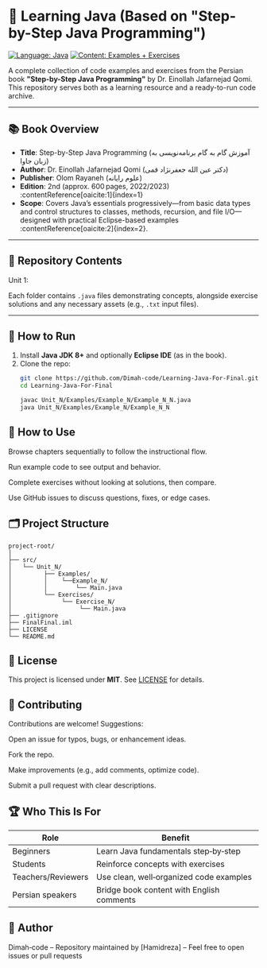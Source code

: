 # 📘 Learning Java (Based on "Step-by-Step Java Programming")



[![Language: Java](https://img.shields.io/badge/Language-Java-red.svg?style=flat)](https://github.com/Dimah-code/Learning-Java-For-Final)
[![Content: Examples + Exercises](https://img.shields.io/badge/Includes-Examples_%26_Exercises-blue.svg?style=flat)]()

A complete collection of code examples and exercises from the Persian book **"Step-by-Step Java Programming"** by Dr. Einollah Jafarnejad Qomi. This repository serves both as a learning resource and a ready-to-run code archive.

---

## 📚 Book Overview

* **Title**: Step-by-Step Java Programming (آموزش گام به گام برنامه‌نویسی به زبان جاوا)  
* **Author**: Dr. Einollah Jafarnejad Qomi (دکتر عین الله جعفرنژاد قمی)  
* **Publisher**: Olom Rayaneh (علوم رایانه)  
* **Edition**: 2nd (approx. 600 pages, 2022/2023) :contentReference[oaicite:1]{index=1}  
* **Scope**: Covers Java’s essentials progressively—from basic data types and control structures to classes, methods, recursion, and file I/O—designed with practical Eclipse-based examples :contentReference[oaicite:2]{index=2}.

---

## 🚀 Repository Contents

Unit 1: 


Each folder contains `.java` files demonstrating concepts, alongside exercise solutions and any necessary assets (e.g., `.txt` input files).


---

## 🧩 How to Run

1. Install **Java JDK 8+** and optionally **Eclipse IDE** (as in the book).
2. Clone the repo:
   ```bash
   git clone https://github.com/Dimah-code/Learning-Java-For-Final.git
   cd Learning-Java-For-Final

   javac Unit_N/Examples/Example_N/Example_N_N.java
   java Unit_N/Examples/Example_N/Example_N_N
   

## 📖 How to Use
Browse chapters sequentially to follow the instructional flow.

Run example code to see output and behavior.

Complete exercises without looking at solutions, then compare.

Use GitHub issues to discuss questions, fixes, or edge cases.

## 🗂 Project Structure
```text
project-root/
│            
├── src/                
│   └── Unit_N/
│         ├── Examples/
│         │    └──Example_N/
│         │        └── Main.java
│         └── Exercises/
│              └── Exercise_N/
│                   └── Main.java
├── .gitignore
├── FinalFinal.iml
├── LICENSE
└── README.md    
```

## 📄 License

This project is licensed under **MIT**. See [LICENSE](LICENSE) for details.

## 🤝 Contributing
Contributions are welcome! Suggestions:

Open an issue for typos, bugs, or enhancement ideas.

Fork the repo.

Make improvements (e.g., add comments, optimize code).

Submit a pull request with clear descriptions.

## 🏆 Who This Is For

| Role                  | Benefit                                   |
|-----------------------|-------------------------------------------|
| Beginners             | Learn Java fundamentals step‑by‑step      |
| Students              | Reinforce concepts with exercises         |
| Teachers/Reviewers    | Use clean, well‑organized code examples   |
| Persian speakers      | Bridge book content with English comments |

## 📇 Author
Dimah‑code
– Repository maintained by [Hamidreza]
– Feel free to open issues or pull requests

